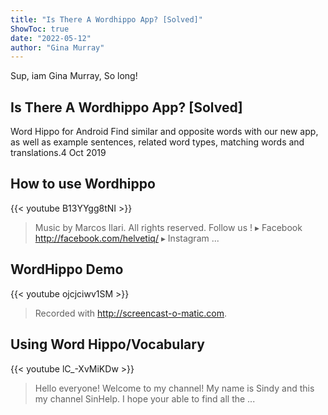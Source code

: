 ```yaml
---
title: "Is There A Wordhippo App? [Solved]"
ShowToc: true 
date: "2022-05-12"
author: "Gina Murray" 
---
```


Sup, iam Gina Murray, So long!
## Is There A Wordhippo App? [Solved]
Word Hippo for Android Find similar and opposite words with our new app, as well as example sentences, related word types, matching words and translations.4 Oct 2019

## How to use Wordhippo
{{< youtube B13YYgg8tNI >}}
>Music by Marcos Ilari. All rights reserved. Follow us ! ▸ Facebook http://facebook.com/helvetiq/ ▸ Instagram ...

## WordHippo Demo
{{< youtube ojcjciwv1SM >}}
>Recorded with http://screencast-o-matic.com.

## Using Word Hippo/Vocabulary
{{< youtube lC_-XvMiKDw >}}
>Hello everyone! Welcome to my channel! My name is Sindy and this my channel SinHelp. I hope your able to find all the ...

